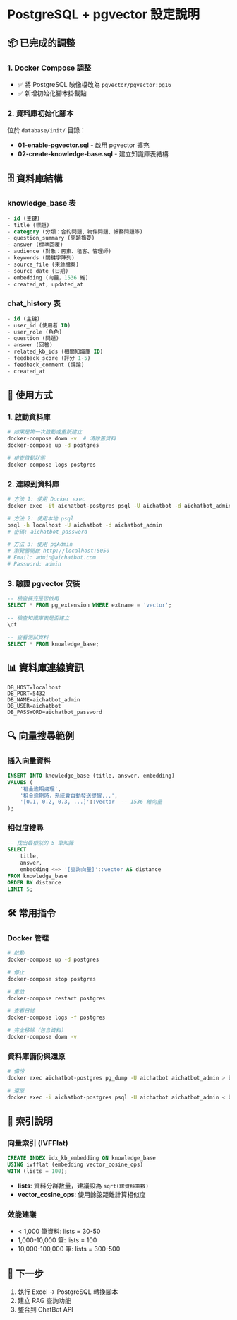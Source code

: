 # PostgreSQL + pgvector 設定說明

## 📦 已完成的調整

### 1. Docker Compose 調整
- ✅ 將 PostgreSQL 映像檔改為 `pgvector/pgvector:pg16`
- ✅ 新增初始化腳本掛載點

### 2. 資料庫初始化腳本
位於 `database/init/` 目錄：

- **01-enable-pgvector.sql** - 啟用 pgvector 擴充
- **02-create-knowledge-base.sql** - 建立知識庫表結構

## 🗄️ 資料庫結構

### knowledge_base 表
```sql
- id (主鍵)
- title (標題)
- category (分類：合約問題、物件問題、帳務問題等)
- question_summary (問題摘要)
- answer (標準回覆)
- audience (對象：房東、租客、管理師)
- keywords (關鍵字陣列)
- source_file (來源檔案)
- source_date (日期)
- embedding (向量，1536 維)
- created_at, updated_at
```

### chat_history 表
```sql
- id (主鍵)
- user_id (使用者 ID)
- user_role (角色)
- question (問題)
- answer (回答)
- related_kb_ids (相關知識庫 ID)
- feedback_score (評分 1-5)
- feedback_comment (評論)
- created_at
```

## 🚀 使用方式

### 1. 啟動資料庫
```bash
# 如果是第一次啟動或重新建立
docker-compose down -v  # 清除舊資料
docker-compose up -d postgres

# 檢查啟動狀態
docker-compose logs postgres
```

### 2. 連線到資料庫
```bash
# 方法 1: 使用 Docker exec
docker exec -it aichatbot-postgres psql -U aichatbot -d aichatbot_admin

# 方法 2: 使用本地 psql
psql -h localhost -U aichatbot -d aichatbot_admin
# 密碼: aichatbot_password

# 方法 3: 使用 pgAdmin
# 瀏覽器開啟 http://localhost:5050
# Email: admin@aichatbot.com
# Password: admin
```

### 3. 驗證 pgvector 安裝
```sql
-- 檢查擴充是否啟用
SELECT * FROM pg_extension WHERE extname = 'vector';

-- 檢查知識庫表是否建立
\dt

-- 查看測試資料
SELECT * FROM knowledge_base;
```

## 📊 資料庫連線資訊

```env
DB_HOST=localhost
DB_PORT=5432
DB_NAME=aichatbot_admin
DB_USER=aichatbot
DB_PASSWORD=aichatbot_password
```

## 🔍 向量搜尋範例

### 插入向量資料
```sql
INSERT INTO knowledge_base (title, answer, embedding)
VALUES (
    '租金逾期處理',
    '租金逾期時，系統會自動發送提醒...',
    '[0.1, 0.2, 0.3, ...]'::vector  -- 1536 維向量
);
```

### 相似度搜尋
```sql
-- 找出最相似的 5 筆知識
SELECT
    title,
    answer,
    embedding <=> '[查詢向量]'::vector AS distance
FROM knowledge_base
ORDER BY distance
LIMIT 5;
```

## 🛠️ 常用指令

### Docker 管理
```bash
# 啟動
docker-compose up -d postgres

# 停止
docker-compose stop postgres

# 重啟
docker-compose restart postgres

# 查看日誌
docker-compose logs -f postgres

# 完全移除（包含資料）
docker-compose down -v
```

### 資料庫備份與還原
```bash
# 備份
docker exec aichatbot-postgres pg_dump -U aichatbot aichatbot_admin > backup.sql

# 還原
docker exec -i aichatbot-postgres psql -U aichatbot aichatbot_admin < backup.sql
```

## 📝 索引說明

### 向量索引 (IVFFlat)
```sql
CREATE INDEX idx_kb_embedding ON knowledge_base
USING ivfflat (embedding vector_cosine_ops)
WITH (lists = 100);
```

- **lists**: 資料分群數量，建議設為 `sqrt(總資料筆數)`
- **vector_cosine_ops**: 使用餘弦距離計算相似度

### 效能建議
- < 1,000 筆資料: lists = 30-50
- 1,000-10,000 筆: lists = 100
- 10,000-100,000 筆: lists = 300-500

## 🔗 下一步

1. 執行 Excel → PostgreSQL 轉換腳本
2. 建立 RAG 查詢功能
3. 整合到 ChatBot API
